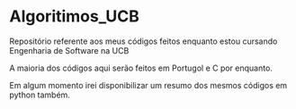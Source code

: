 # Algoritimos_UCB
Repositório referente aos meus códigos feitos enquanto estou cursando Engenharia de Software na UCB

A maioria dos códigos aqui serão feitos em Portugol e C por enquanto.

Em algum momento irei disponibilizar um resumo dos mesmos códigos em python também.
